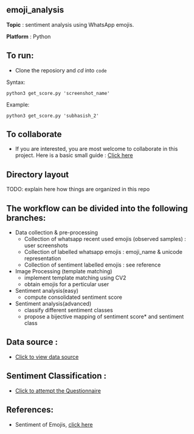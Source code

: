 ## emoji_analysis

**Topic** : sentiment analysis using WhatsApp emojis.

**Platform** : Python

## To run:
- Clone the reposiory and *cd* into `code`

Syntax:
```
python3 get_score.py 'screenshot_name'
```

Example:
```
python3 get_score.py 'subhasish_2'
```
## To collaborate
- If you are interested, you are most welcome to collaborate in this project. Here is a basic small guide : [Click here](https://drive.google.com/open?id=1VOubfPMqUFKH_UBQ2B32qbAKZNG24XPi)


## Directory layout

TODO: explain here how things are organized in this repo

## The workflow can be divided into the following branches:
- Data collection & pre-processing
	- Collection of whatsapp recent used emojis (observed samples) : user screenshots
	- Collection of labelled whatsapp emojis : emoji_name & unicode representation
	- Collection of sentiment labelled emojis : see reference
- Image Processing (template matching)
	- implement template matching using CV2
	- obtain emojis for a perticular user 
- Sentiment analysis(easy)
	- compute consolidated sentiment score
- Sentiment analysis(advanced)
	- classify different sentiment classes
	- propose a bijective mapping of sentiment score* and sentiment class

## Data source :
- [Click to view data source](https://emojipedia.org/whatsapp/2.19.352/)
	
## Sentiment Classification :
- [Click to attempt the Questionnaire](https://forms.gle/5N5LrRacngL49M5B6)

## References:
- Sentiment of Emojis, [click here](https://journals.plos.org/plosone/article?id=10.1371/journal.pone.0144296)

